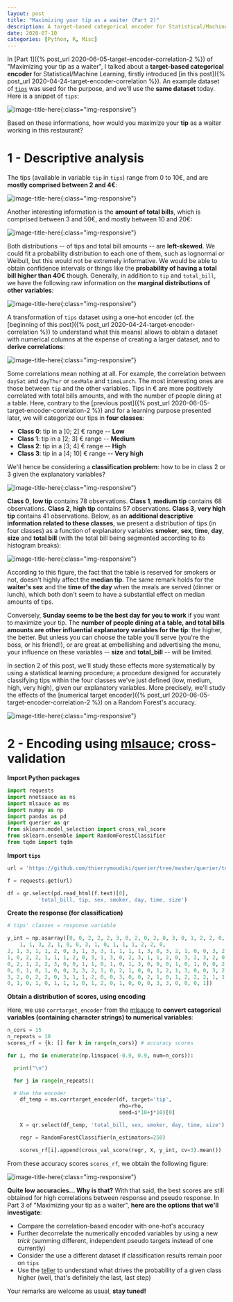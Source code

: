 ```yaml
---
layout: post
title: "Maximizing your tip as a waiter (Part 2)"
description: A target-based categorical encoder for Statistical/Machine Learning (based on correlations) Part 3.
date: 2020-07-10
categories: [Python, R, Misc]
---
```




In [Part 1]({% post_url 2020-06-05-target-encoder-correlation-2 %}) of "Maximizing your tip as a waiter", I talked about a __target-based categorical encoder__ for Statistical/Machine Learning, firstly introduced [in this post]({% post_url 2020-04-24-target-encoder-correlation %}). An example dataset of [`tips`](https://github.com/thierrymoudiki/querier/tree/master/querier/tests/data/tips.csv) was used for the purpose, and we'll use the __same dataset__ today. Here is a snippet of `tips`:

![image-title-here]({{base}}/images/2020-07-10/2020-07-10-image0.png){:class="img-responsive"}

Based on these informations, how would you maximize your __tip__ as a waiter working in this restaurant? 

# 1 - Descriptive analysis

The tips (available in variable `tip` in `tips`) range from 0 to 10€, and are __mostly comprised between 2 and 4€__: 

![image-title-here]({{base}}/images/2020-07-10/2020-07-10-image2.png){:class="img-responsive"}

Another interesting information is the __amount of total bills__, which is comprised between 3 and 50€, and mostly between 10 and 20€: 

![image-title-here]({{base}}/images/2020-07-10/2020-07-10-image3.png){:class="img-responsive"}

Both distributions -- of tips and total bill amounts -- are __left-skewed__. We could fit a probability distribution to each one of them, such as lognormal or Weibull, but this would not be extremely informative. We would be able to obtain confidence intervals or things like the __probability of having a total bill higher than 40€__ though. Generally, in addition to `tip` and `total_bill`, we have the following raw information on the __marginal distributions of  other variables__:

![image-title-here]({{base}}/images/2020-07-10/2020-07-10-image3.5.png){:class="img-responsive"}


A transformation of `tips` dataset using a one-hot encoder (cf. the [beginning of this post]({% post_url 2020-04-24-target-encoder-correlation %}) to understand what this means) allows to obtain a dataset with numerical columns at the expense of creating a larger dataset, and to __derive correlations__: 

![image-title-here]({{base}}/images/2020-07-10/2020-07-10-image1.png){:class="img-responsive"}

Some correlations mean nothing at all. For example, the correlation between `daySat` and `dayThur` or `sexMale` and `timeLunch`. The most interesting ones are those between `tip` and the other variables. Tips in € are more positively correlated with total bills amounts, and with the number of people dining at a table. Here, contrary to the [previous post]({% post_url 2020-06-05-target-encoder-correlation-2 %}) and for a learning purpose presented later, we will categorize our tips in __four classes__: 

- __Class 0__: tip in a ]0; 2] € range -- __Low__
- __Class 1__: tip in a ]2; 3] € range -- __Medium__
- __Class 2__: tip in a ]3; 4] € range -- __High__
- __Class 3__: tip in a ]4; 10] € range -- __Very high__

We'll hence be considering a __classification problem__: how to be in class 2 or 3 given the explanatory variables?

![image-title-here]({{base}}/images/2020-07-10/2020-07-10-image4.png){:class="img-responsive"}

__Class 0__, __low tip__ contains 78 observations. __Class 1__, __medium tip__ contains 68 observations.  __Class 2__, __high tip__ contains 57 observations. __Class 3__, __very high tip__ contains 41 observations. Below, as an __additional descriptive information related to these classes__, we present a distribution of tips (in four classes) as a function of explanatory variables __smoker__, __sex__, __time__, __day__, __size__ and __total bill__ (with the total bill being segmented according to its histogram breaks): 

![image-title-here]({{base}}/images/2020-07-10/2020-07-10-image5.png){:class="img-responsive"}

According to this figure, the fact that the table is reserved for smokers or not, doesn't highly affect the __median tip__. The same remark holds for the __waiter's sex__ and the __time of the day__ when the meals are served (dinner or lunch), which both don't seem to have a substantial effect on  median amounts of tips. 

Conversely, __Sunday seems to be the best day for you to work__ if you want to maximize your tip. The __number of people dining at a table, and total bills amounts are other influential explanatory variables for the tip__: the higher, the better. But unless you can choose the table you'll serve (you're the boss, or his friend!), or are great at embellishing and advertising the menu, your influence on these variables -- **size** and **total_bill** -- will be limited.

In section 2 of this post, we'll study these effects more systematically by using a statistical learning procedure; a procedure designed for accurately classifying tips within the four classes we've just defined (low, medium, high, very high), given our explanatory variables. More precisely, we'll study the effects of the [numerical target encoder]({% post_url 2020-06-05-target-encoder-correlation-2 %}) on a Random Forest's accuracy.

![image-title-here]({{base}}/images/2020-07-10/2020-07-10-image6.png){:class="img-responsive"}

# 2 - Encoding using [mlsauce](https://github.com/thierrymoudiki/mlsauce); cross-validation

**Import Python packages**

```python
import requests
import nnetsauce as ns
import mlsauce as ms
import numpy as np
import pandas as pd
import querier as qr
from sklearn.model_selection import cross_val_score
from sklearn.ensemble import RandomForestClassifier
from tqdm import tqdm
```

**Import `tips`**

```python
url = 'https://github.com/thierrymoudiki/querier/tree/master/querier/tests/data/tips.csv'

f = requests.get(url)

df = qr.select(pd.read_html(f.text)[0], 
          'total_bill, tip, sex, smoker, day, time, size')
```

**Create the response (for classification)**

```python
# tips' classes = response variable

y_int = np.asarray([0, 0, 2, 2, 2, 3, 0, 2, 0, 2, 0, 3, 0, 1, 2, 2, 0, 2, 2, 2, 3, 
	1, 1, 3, 2, 1, 0, 0, 3, 1, 0, 1, 1, 1, 2, 2, 0,
2, 1, 3, 1, 1, 2, 0, 3, 1, 3, 3, 1, 1, 1, 1, 3, 0, 3, 2, 1, 0, 0, 3, 2, 0, 0, 2, 1, 2, 1, 0, 1, 1, 0, 1, 2, 3,
1, 0, 2, 2, 1, 1, 1, 2, 0, 3, 1, 3, 0, 2, 3, 1, 1, 2, 0, 3, 2, 3, 2, 0, 1, 0, 1, 1, 1, 2, 3, 0, 3, 3, 2, 2, 1,
0, 2, 1, 2, 2, 3, 0, 0, 1, 1, 0, 1, 0, 1, 3, 0, 0, 0, 1, 0, 1, 0, 0, 2, 0, 0, 0, 0, 1, 2, 3, 3, 3, 1, 0, 0, 0,
0, 0, 1, 0, 1, 0, 0, 3, 3, 2, 1, 0, 2, 1, 0, 0, 1, 2, 1, 3, 0, 0, 3, 2, 3, 2, 2, 2, 0, 0, 2, 2, 2, 3, 2, 3, 1,
3, 2, 0, 2, 2, 0, 3, 1, 1, 2, 0, 0, 3, 0, 0, 2, 1, 0, 1, 2, 2, 2, 1, 1, 1, 0, 3, 3, 1, 3, 0, 1, 0, 0, 2, 1, 2,
0, 1, 0, 1, 0, 1, 1, 1, 0, 1, 2, 0, 1, 0, 0, 0, 3, 3, 0, 0, 0, 1])

```

**Obtain a distribution of scores, using encoding**

Here, we use `corrtarget_encoder` from the [mlsauce](https://github.com/thierrymoudiki/mlsauce) to __convert categorical variables (containing character strings) to numerical variables__: 

```python
n_cors = 15
n_repeats = 10
scores_rf = {k: [] for k in range(n_cors)} # accuracy scores

for i, rho in enumerate(np.linspace(-0.9, 0.9, num=n_cors)):

  print("\n")

  for j in range(n_repeats):

  # Use the encoder
    df_temp = ms.corrtarget_encoder(df, target='tip', 
                                    rho=rho, 
                                    seed=i*10+j*10)[0]

    X = qr.select(df_temp, 'total_bill, sex, smoker, day, time, size').values    

    regr = RandomForestClassifier(n_estimators=250) 

    scores_rf[i].append(cross_val_score(regr, X, y_int, cv=3).mean()) 
```

From these accuracy scores `scores_rf`, we obtain the following figure:

![image-title-here]({{base}}/images/2020-07-10/2020-07-10-image7.png){:class="img-responsive"}

__Quite low accuracies... Why is that?__ With that said, the best scores are still obtained for high correlations between response and pseudo response. In Part 3 of "Maximizing your tip as a waiter", __here are the options that we'll investigate__: 

- Compare the correlation-based encoder with one-hot's accuracy
- Further decorrelate the numerically encoded variables by using a new *trick* (summing different, independent pseudo targets instead of one currently)
- Consider the use a different dataset if classification results remain poor on `tips`
- Use the [teller](https://github.com/thierrymoudiki/teller) to understand what drives the probability of a given class higher (well, that's definitely the last, last step)


Your remarks are welcome as usual, **stay tuned!**